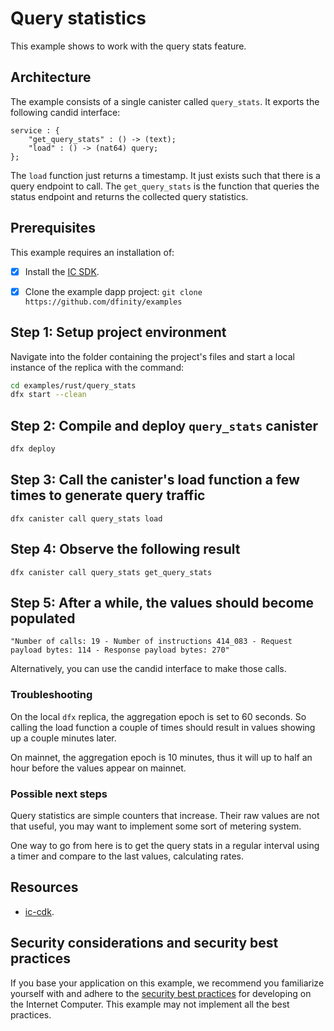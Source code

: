 # Query statistics

This example shows to work with the query stats feature.

## Architecture

The example consists of a single canister called `query_stats`.
It exports the following candid interface:

```candid
service : {
    "get_query_stats" : () -> (text);
    "load" : () -> (nat64) query;
};

```

The `load` function just returns a timestamp.
It just exists such that there is a query endpoint to call.
The `get_query_stats` is the function that queries the status endpoint and returns the collected query statistics.

## Prerequisites

This example requires an installation of:
- [x] Install the [IC SDK](https://internetcomputer.org/docs/current/developer-docs/getting-started/install).
- [x] Clone the example dapp project: `git clone https://github.com/dfinity/examples`


## Step 1: Setup project environment

Navigate into the folder containing the project's files and start a local instance of the replica with the command:

```sh
cd examples/rust/query_stats
dfx start --clean
```

## Step 2: Compile and deploy `query_stats` canister

```sh
dfx deploy
```

## Step 3: Call the canister's load function a few times to generate query traffic

```
dfx canister call query_stats load
```

## Step 4: Observe the following result

```
dfx canister call query_stats get_query_stats
```

## Step 5: After a while, the values should become populated

```
"Number of calls: 19 - Number of instructions 414_083 - Request payload bytes: 114 - Response payload bytes: 270"
```

Alternatively, you can use the candid interface to make those calls.

### Troubleshooting

On the local `dfx` replica, the aggregation epoch is set to 60 seconds.
So calling the load function a couple of times should result in values showing up a couple minutes later.

On mainnet, the aggregation epoch is 10 minutes, thus it will up to half an hour before the values appear on mainnet.

### Possible next steps

Query statistics are simple counters that increase.
Their raw values are not that useful, you may want to implement some sort of metering system.

One way to go from here is to get the query stats in a regular interval using a timer and compare to the last values, calculating rates.

## Resources

- [ic-cdk](https://docs.rs/ic-cdk/latest/ic_cdk/).

## Security considerations and security best practices

If you base your application on this example, we recommend you familiarize yourself with and adhere to the [security best practices](https://internetcomputer.org/docs/current/references/security/) for developing on the Internet Computer. This example may not implement all the best practices.
